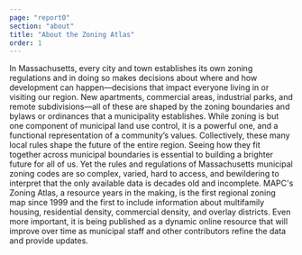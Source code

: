 ```yaml
---
page: "report0"
section: "about"
title: "About the Zoning Atlas"
order: 1
---
```

In Massachusetts, every city and town establishes its own zoning regulations and in doing so makes decisions about where and how development can happen—decisions that impact everyone living in or visiting our region. New apartments, commercial areas, industrial parks, and remote subdivisions—all of these are shaped by the zoning boundaries and bylaws or ordinances that a municipality establishes. While zoning is but one component of municipal land use control, it is a powerful one, and a functional representation of a community’s values. Collectively, these many local rules shape the future of the entire region. Seeing how they fit together across municipal boundaries is essential to building a brighter future for all of us. Yet the rules and regulations of Massachusetts municipal zoning codes are so complex, varied, hard to access, and bewildering to interpret that the only available data is decades old and incomplete. MAPC's Zoning Atlas, a resource years in the making, is the first regional zoning map since 1999 and the first to include information about multifamily housing, residential density, commercial density, and overlay districts. Even more important, it is being published as a dynamic online resource that will improve over time as municipal staff and other contributors refine the data and provide updates.